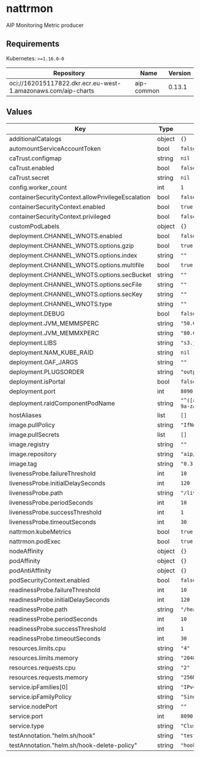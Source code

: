 # nattrmon

AIP Monitoring Metric producer

## Requirements

Kubernetes: `>=1.16.0-0`

| Repository | Name | Version |
|------------|------|---------|
| oci://162015117822.dkr.ecr.eu-west-1.amazonaws.com/aip-charts | aip-common | 0.13.1 |

## Values

| Key | Type | Default | Description |
|-----|------|---------|-------------|
| additionalCatalogs | object | `{}` |  |
| automountServiceAccountToken | bool | `false` |  |
| caTrust.configmap | string | `nil` |  |
| caTrust.enabled | bool | `false` |  |
| caTrust.secret | string | `nil` |  |
| config.worker_count | int | `1` |  |
| containerSecurityContext.allowPrivilegeEscalation | bool | `false` |  |
| containerSecurityContext.enabled | bool | `true` |  |
| containerSecurityContext.privileged | bool | `false` |  |
| customPodLabels | object | `{}` |  |
| deployment.CHANNEL_WNOTS.enabled | bool | `false` |  |
| deployment.CHANNEL_WNOTS.options.gzip | bool | `true` |  |
| deployment.CHANNEL_WNOTS.options.index | string | `""` |  |
| deployment.CHANNEL_WNOTS.options.multifile | bool | `true` |  |
| deployment.CHANNEL_WNOTS.options.secBucket | string | `""` |  |
| deployment.CHANNEL_WNOTS.options.secFile | string | `""` |  |
| deployment.CHANNEL_WNOTS.options.secKey | string | `""` |  |
| deployment.CHANNEL_WNOTS.type | string | `""` |  |
| deployment.DEBUG | bool | `false` |  |
| deployment.JVM_MEMMSPERC | string | `"50.0"` |  |
| deployment.JVM_MEMMXPERC | string | `"80.0"` |  |
| deployment.LIBS | string | `"s3.js"` |  |
| deployment.NAM_KUBE_RAID | string | `nil` |  |
| deployment.OAF_JARGS | string | `""` |  |
| deployment.PLUGSORDER | string | `"outputs,inputs,validations"` |  |
| deployment.isPortal | bool | `false` |  |
| deployment.port | int | `8090` |  |
| deployment.raidComponentPodName | string | `"^([a-zA-Z0-9]+-)?rafm-[0-9a-zA-Z]+$"` |  |
| hostAliases | list | `[]` |  |
| image.pullPolicy | string | `"IfNotPresent"` |  |
| image.pullSecrets | list | `[]` |  |
| image.registry | string | `""` |  |
| image.repository | string | `"aip/nattrmon"` |  |
| image.tag | string | `"0.3.4"` |  |
| livenessProbe.failureThreshold | int | `10` |  |
| livenessProbe.initialDelaySeconds | int | `120` |  |
| livenessProbe.path | string | `"/livez"` |  |
| livenessProbe.periodSeconds | int | `10` |  |
| livenessProbe.successThreshold | int | `1` |  |
| livenessProbe.timeoutSeconds | int | `30` |  |
| nattrmon.kubeMetrics | bool | `true` |  |
| nattrmon.podExec | bool | `true` |  |
| nodeAffinity | object | `{}` |  |
| podAffinity | object | `{}` |  |
| podAntiAffinity | object | `{}` |  |
| podSecurityContext.enabled | bool | `false` |  |
| readinessProbe.failureThreshold | int | `10` |  |
| readinessProbe.initialDelaySeconds | int | `120` |  |
| readinessProbe.path | string | `"/healthz"` |  |
| readinessProbe.periodSeconds | int | `10` |  |
| readinessProbe.successThreshold | int | `1` |  |
| readinessProbe.timeoutSeconds | int | `30` |  |
| resources.limits.cpu | string | `"4"` |  |
| resources.limits.memory | string | `"2048Mi"` |  |
| resources.requests.cpu | string | `"2"` |  |
| resources.requests.memory | string | `"256Mi"` |  |
| service.ipFamilies[0] | string | `"IPv4"` |  |
| service.ipFamilyPolicy | string | `"SingleStack"` |  |
| service.nodePort | string | `""` |  |
| service.port | int | `8090` |  |
| service.type | string | `"ClusterIP"` |  |
| testAnnotation."helm.sh/hook" | string | `"test-success"` |  |
| testAnnotation."helm.sh/hook-delete-policy" | string | `"hook-succeeded"` |  |
